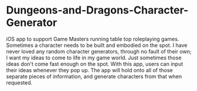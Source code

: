 # Dungeons-and-Dragons-Character-Generator
iOS app to support Game Masters running table top roleplaying games. Sometimes a character needs to be built and embodied on the spot.
I have never loved any random character generators, through no fault of their own; I want my ideas to come to life in my game world. 
Just sometimes those ideas don't come fast enough on the spot. With this app, users can input their ideas whenever they pop up. 
The app will hold onto all of those separate pieces of information, and generate characters from that when requested.
